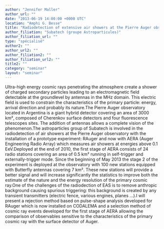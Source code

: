 ```yaml
---
author: "Jennifer Maller"
author_url: ""
date: "2013-06-19 14:00:00 +0000 UTC"
location: "Amphi G. Besse"
title: "Radiodetection of extensive air showers at the Pierre Auger observatory"
author_filiation: "Subatech (groupe Astroparticules)"
author_filiation_url: ""
type: "spécialisé"
author2: ""
author_url2: ""
author_filiation2: ""
author_filiation_url2: ""
title2: ""
category: "seminar" 
layout: "seminar"
---
```

Ultra-high energy cosmic rays penetrating the atmosphere create a shower of charged secondary particles leading to an electromagnetic field detectable at the groundlevel by antennas in the MHz domain. This electric field is used to constrain the characteristics of the primary particle: energy, arrival direction and probably its nature.The Pierre Auger observatory located in Argentina is a giant hybrid detector covering an area of 3000 km², composed of Cherenkov surface detectors and four fluorescence telescopes sites. The addition of antennas allows a complete vision of the phenomenon.The astroparticles group of Subatech is involved in the radiodetection of air showers at the Pierre Auger observatory with the installation of a prototype experiment: RAuger and now with AERA (Auger Engineering Radio Array) which measures air showers at energies above 0.1 EeV.Deployed at the end of 2010, the first stage of AERA consists of 24 radio stations covering an area of 0.5 km² running in self-trigger and externally-trigger mode. Since the beginning of May 2013 the stage 2 of the experiment is deployed at the observatory with 100 new stations equipped with Butterfly antennas covering 7 km². These new stations will provide a better signal and will increase significantly the statistics to improve both the estimate of the nature and the energy resolution of the primary cosmic ray.One of the challenges of the radiodection of EAS is to remove anthropic background causing spurious triggering: this background is created by any transient transmitters (electric fence, various engines, planes ...).I will present a rejection method based on pulse-shape analysis developed for RAuger which is now installed on CODALEMA and a selection method of cosmic ray events developed for the first stage of AERA allowing the comparison of observables sensitive to the characteristics of the primary cosmic ray with the surface detector of Auger.
